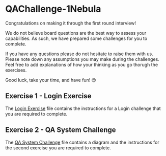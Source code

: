 # QAChallenge-1Nebula
Congratulations on making it through the first round interview!

We do not believe board questions are the best way to assess your capabilities. As such, we have prepared some challenges for you to complete.

If you have any questions please do not hesitate to raise them with us. Please note down any assumptions you may make during the challenges. Feel free to add explanations of how your thinking as you go thorugh the exercises.

Good luck, take your time, and have fun! 😊

## Exercise 1 - Login Exercise
The [Login Exercise](https://github.com/NebulaCodeChallenges/QAChallenge-1Nebula/blob/main/Exercise%201%20-%20Login%20Exercise.pdf) file contains the instructions for a Login challenge that you are required to complete.

## Exercise 2 - QA System Challenge
The [QA System Challenge](https://github.com/NebulaCodeChallenges/QAChallenge-1Nebula/blob/main/Exercise%202%20-%20QA%20System%20Challenge.pdf) file contains a diagram and the instructions for the second exercise you are required to complete.

